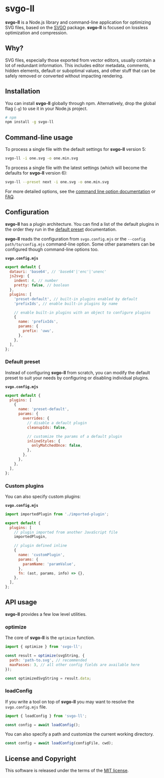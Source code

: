 # svgo-ll

**svgo-ll** is a Node.js library and command-line application for optimizing SVG files, based on the [SVGO](https://www.npmjs.com/package/svgo) package. **svgo-ll** is focused on lossless optimization and compression.

## Why?

SVG files, especially those exported from vector editors, usually contain a lot of redundant information. This includes editor metadata, comments, hidden elements, default or suboptimal values, and other stuff that can be safely removed or converted without impacting rendering.

## Installation

You can install **svgo-ll** globally through npm. Alternatively, drop the global flag (`-g`) to use it in your Node.js project.

```sh
# npm
npm install -g svgo-ll
```

## Command-line usage

To process a single file with the default settings for **svgo-ll** version 5:

```sh
svgo-ll -i one.svg -o one.min.svg
```

To process a single file with the latest settings (which will become the defaults for **svgo-ll** version 6):

```sh
svgo-ll --preset next -i one.svg -o one.min.svg
```

For more detailed options, see the [command line option documentation](https://github.com/svg-utils/svgo-ll/blob/main/docs/command-line-options.md) or [FAQ](https://github.com/svg-utils/svgo-ll/blob/main/docs/faq.md).

## Configuration

**svgo-ll** has a plugin architecture. You can find a list of the default plugins in the order they run in the [default preset](https://github.com/svg-utils/svgo-ll/blob/main/docs/preset-default.md) documentation.

**svgo-ll** reads the configuration from `svgo.config.mjs` or the `--config path/to/config.mjs` command-line option. Some other parameters can be configured though command-line options too.

**`svgo.config.mjs`**

```js
export default {
  datauri: 'base64', // 'base64'|'enc'|'unenc'
  js2svg: {
    indent: 4, // number
    pretty: false, // boolean
  },
  plugins: [
    'preset-default', // built-in plugins enabled by default
    'prefixIds', // enable built-in plugins by name

    // enable built-in plugins with an object to configure plugins
    {
      name: 'prefixIds',
      params: {
        prefix: 'uwu',
      },
    },
  ],
};
```

### Default preset

Instead of configuring **svgo-ll** from scratch, you can modify the default preset to suit your needs by configuring or disabling individual plugins.

**`svgo.config.mjs`**

```js
export default {
  plugins: [
    {
      name: 'preset-default',
      params: {
        overrides: {
          // disable a default plugin
          cleanupIds: false,

          // customize the params of a default plugin
          inlineStyles: {
            onlyMatchedOnce: false,
          },
        },
      },
    },
  ],
};
```

### Custom plugins

You can also specify custom plugins:

**`svgo.config.mjs`**

```js
import importedPlugin from './imported-plugin';

export default {
  plugins: [
    // plugin imported from another JavaScript file
    importedPlugin,

    // plugin defined inline
    {
      name: 'customPlugin',
      params: {
        paramName: 'paramValue',
      },
      fn: (ast, params, info) => {},
    },
  ],
};
```

## API usage

**svgo-ll** provides a few low level utilities.

### optimize

The core of **svgo-ll** is the `optimize` function.

```js
import { optimize } from 'svgo-ll';

const result = optimize(svgString, {
  path: 'path-to.svg', // recommended
  maxPasses: 3, // all other config fields are available here
});

const optimizedSvgString = result.data;
```

### loadConfig

If you write a tool on top of **svgo-ll** you may want to resolve the `svgo.config.mjs` file.

```js
import { loadConfig } from 'svgo-ll';

const config = await loadConfig();
```

You can also specify a path and customize the current working directory.

```js
const config = await loadConfig(configFile, cwd);
```

## License and Copyright

This software is released under the terms of the [MIT license](https://github.com/svg-utils/svgo-ll/blob/main/LICENSE).

